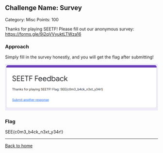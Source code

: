 ## Challenge Name: Survey
Category: Misc
Points: 100

Thanks for playing SEETF! Please fill out our anonymous survey: https://forms.gle/9j2qVVyuktLTWza16

### Approach
Simply fill in the survey honestly, and you will get the flag after submitting!

![img](files/img1.png "Image")

### Flag
SEE{c0m3_b4ck_n3xt_y34r!}

---
[Back to home](https://github.com/Team-Rainbow-Hash/seetf-2022-writeups)